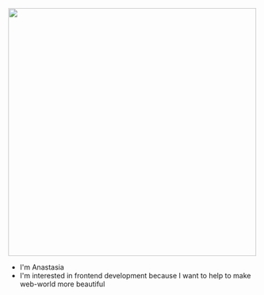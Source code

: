 
<!---
seltaria/seltaria is a ✨ special ✨ repository because its `README.md` (this file) appears on your GitHub profile.
You can click the Preview link to take a look at your changes.
--->

<img src="https://user-images.githubusercontent.com/94777746/209446523-e39a475f-50ce-4829-a486-510344b55422.png" alt="" width="500px" />

- I'm Anastasia
- I'm interested in frontend development because I want to help to make web-world more beautiful
